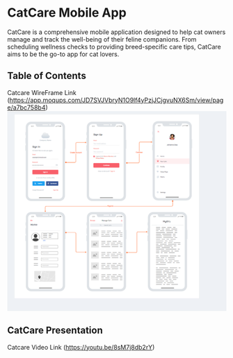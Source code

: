 # CatCare Mobile App
CatCare is a comprehensive mobile application designed to help cat owners manage and track the well-being of their feline companions. From scheduling wellness checks to providing breed-specific care tips, CatCare aims to be the go-to app for cat lovers.

## Table of Contents
Catcare WireFrame Link (https://app.moqups.com/JD7SVJVbryN1O9lf4yPzjJCjgvuNX6Sm/view/page/a7bc758b4)
![Wireframe](./Catcare_wireframe.png)

## CatCare Presentation
Catcare Video Link (https://youtu.be/8sM7j8db2rY)
